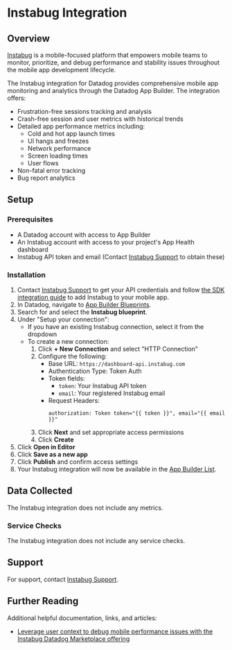 # Instabug Integration

## Overview

[Instabug][1] is a mobile-focused platform that empowers mobile teams to monitor, prioritize, and debug performance and stability issues throughout the mobile app development lifecycle.

The Instabug integration for Datadog provides comprehensive mobile app monitoring and analytics through the Datadog App Builder. The integration offers:

- Frustration-free sessions tracking and analysis
- Crash-free session and user metrics with historical trends 
- Detailed app performance metrics including:
  - Cold and hot app launch times
  - UI hangs and freezes
  - Network performance
  - Screen loading times
  - User flows
- Non-fatal error tracking
- Bug report analytics

## Setup

### Prerequisites

- A Datadog account with access to App Builder
- An Instabug account with access to your project's App Health dashboard
- Instabug API token and email (Contact [Instabug Support][2] to obtain these)

### Installation

1. Contact [Instabug Support][2] to get your API credentials and follow [the SDK integration guide][4] to add Instabug to your mobile app.
2. In Datadog, navigate to [App Builder Blueprints][3].
3. Search for and select the **Instabug blueprint**.
4. Under "Setup your connection":
   - If you have an existing Instabug connection, select it from the dropdown
   - To create a new connection:
     1. Click **+ New Connection** and select "HTTP Connection"
     2. Configure the following:
        - Base URL: `https://dashboard-api.instabug.com`
        - Authentication Type: Token Auth
        - Token fields:
          - `token`: Your Instabug API token
          - `email`: Your registered Instabug email
        - Request Headers:
          ```
          authorization: Token token="{{ token }}", email="{{ email }}"
          ```
     3. Click **Next** and set appropriate access permissions
     4. Click **Create**
5. Click **Open in Editor**
6. Click **Save as a new app**
7. Click **Publish** and confirm access settings
8. Your Instabug integration will now be available in the [App Builder List][6].

## Data Collected
The Instabug integration does not include any metrics.

### Service Checks
The Instabug integration does not include any service checks.

## Support
For support, contact [Instabug Support][2].

## Further Reading
Additional helpful documentation, links, and articles:
- [Leverage user context to debug mobile performance issues with the Instabug Datadog Marketplace offering][5]

[1]: http://instabug.com
[2]: mailto:support@instabug.com
[3]: /app-builder/blueprints
[4]: https://docs.instabug.com/docs/introduction
[5]: https://www.datadoghq.com/blog/instabug-mobile-usability/
[6]: /app-builder/apps/list
